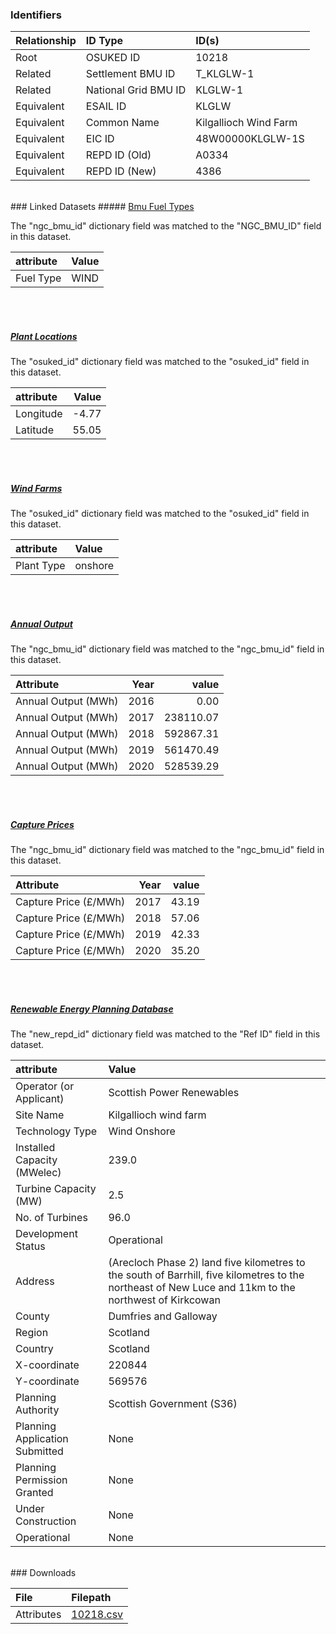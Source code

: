 ### Identifiers

| Relationship   | ID Type              | ID(s)                 |
|:---------------|:---------------------|:----------------------|
| Root           | OSUKED ID            | 10218                 |
| Related        | Settlement BMU ID    | T_KLGLW-1             |
| Related        | National Grid BMU ID | KLGLW-1               |
| Equivalent     | ESAIL ID             | KLGLW                 |
| Equivalent     | Common Name          | Kilgallioch Wind Farm |
| Equivalent     | EIC ID               | 48W00000KLGLW-1S      |
| Equivalent     | REPD ID (Old)        | A0334                 |
| Equivalent     | REPD ID (New)        | 4386                  |

<br>
### Linked Datasets
##### <a href="https://raw.githubusercontent.com/OSUKED/Dictionary-Datasets/main/datasets/bmu-fuel-types/datapackage.json">Bmu Fuel Types</a>



The "ngc_bmu_id" dictionary field was matched to the "NGC_BMU_ID" field in this dataset.

| attribute   | Value   |
|:------------|:--------|
| Fuel Type   | WIND    |

<br><br>
##### <a href="https://raw.githubusercontent.com/OSUKED/Dictionary-Datasets/main/datasets/plant-locations/datapackage.json">Plant Locations</a>



The "osuked_id" dictionary field was matched to the "osuked_id" field in this dataset.

| attribute   |   Value |
|:------------|--------:|
| Longitude   |   -4.77 |
| Latitude    |   55.05 |

<br><br>
##### <a href="https://raw.githubusercontent.com/OSUKED/Dictionary-Datasets/main/datasets/wind-farms/datapackage.json">Wind Farms</a>



The "osuked_id" dictionary field was matched to the "osuked_id" field in this dataset.

| attribute   | Value   |
|:------------|:--------|
| Plant Type  | onshore |

<br><br>
##### <a href="https://raw.githubusercontent.com/OSUKED/Dictionary-Datasets/main/datasets/annual-output/datapackage.json">Annual Output</a>



The "ngc_bmu_id" dictionary field was matched to the "ngc_bmu_id" field in this dataset.

| Attribute           |   Year |     value |
|:--------------------|-------:|----------:|
| Annual Output (MWh) |   2016 |      0.00 |
| Annual Output (MWh) |   2017 | 238110.07 |
| Annual Output (MWh) |   2018 | 592867.31 |
| Annual Output (MWh) |   2019 | 561470.49 |
| Annual Output (MWh) |   2020 | 528539.29 |

<br><br>
##### <a href="https://raw.githubusercontent.com/OSUKED/Dictionary-Datasets/main/datasets/capture-prices/datapackage.json">Capture Prices</a>



The "ngc_bmu_id" dictionary field was matched to the "ngc_bmu_id" field in this dataset.

| Attribute             |   Year |   value |
|:----------------------|-------:|--------:|
| Capture Price (£/MWh) |   2017 |   43.19 |
| Capture Price (£/MWh) |   2018 |   57.06 |
| Capture Price (£/MWh) |   2019 |   42.33 |
| Capture Price (£/MWh) |   2020 |   35.20 |

<br><br>
##### <a href="https://raw.githubusercontent.com/OSUKED/Dictionary-Datasets/main/datasets/renewable-energy-planning-database/datapackage.json">Renewable Energy Planning Database</a>



The "new_repd_id" dictionary field was matched to the "Ref ID" field in this dataset.

| attribute                      | Value                                                                                                                                                 |
|:-------------------------------|:------------------------------------------------------------------------------------------------------------------------------------------------------|
| Operator (or Applicant)        | Scottish Power Renewables                                                                                                                             |
| Site Name                      | Kilgallioch wind farm                                                                                                                                 |
| Technology Type                | Wind Onshore                                                                                                                                          |
| Installed Capacity (MWelec)    | 239.0                                                                                                                                                 |
| Turbine Capacity (MW)          | 2.5                                                                                                                                                   |
| No. of Turbines                | 96.0                                                                                                                                                  |
| Development Status             | Operational                                                                                                                                           |
| Address                        | (Arecloch Phase 2) land five kilometres to the south of Barrhill, five kilometres to the northeast of New Luce and 11km to the northwest of Kirkcowan |
| County                         | Dumfries and Galloway                                                                                                                                 |
| Region                         | Scotland                                                                                                                                              |
| Country                        | Scotland                                                                                                                                              |
| X-coordinate                   | 220844                                                                                                                                                |
| Y-coordinate                   | 569576                                                                                                                                                |
| Planning Authority             | Scottish Government (S36)                                                                                                                             |
| Planning Application Submitted | None                                                                                                                                                  |
| Planning Permission Granted    | None                                                                                                                                                  |
| Under Construction             | None                                                                                                                                                  |
| Operational                    | None                                                                                                                                                  |


<br>
### Downloads


| File       | Filepath                                                                              |
|:-----------|:--------------------------------------------------------------------------------------|
| Attributes | [10218.csv](https://osuked.github.io/Power-Station-Dictionary/object_attrs/10218.csv) |
